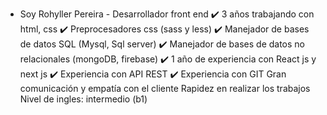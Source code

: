 - Soy Rohyller Pereira - Desarrollador front end 
✔️ 3 años trabajando con html, css
✔️ Preprocesadores css (sass y less)
✔️ Manejador de bases de datos SQL (Mysql, Sql server)
✔️ Manejador de bases de datos no relacionales (mongoDB, firebase)
✔️ 1 año de experiencia con React js y next js
✔️ Experiencia con API REST
✔️ Experiencia con GIT 
Gran comunicación y empatía con el cliente
Rapidez en realizar los trabajos
Nivel de ingles: intermedio (b1)
